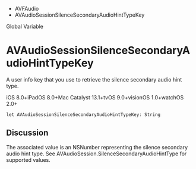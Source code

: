 

- AVFAudio
-  AVAudioSessionSilenceSecondaryAudioHintTypeKey 

Global Variable

# AVAudioSessionSilenceSecondaryAudioHintTypeKey

A user info key that you use to retrieve the silence secondary audio hint type.

iOS 8.0+iPadOS 8.0+Mac Catalyst 13.1+tvOS 9.0+visionOS 1.0+watchOS 2.0+

``` source
let AVAudioSessionSilenceSecondaryAudioHintTypeKey: String
```

## Discussion

The associated value is an NSNumber representing the silence secondary audio hint type. See AVAudioSession.SilenceSecondaryAudioHintType for supported values.

